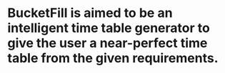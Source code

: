 # BucketFill is aimed to be an intelligent time table generator to give the user a near-perfect time table from the given requirements.
